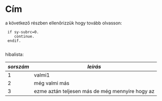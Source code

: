 
# Cím


a következő részben ellenőrizzük hogy tovább olvasson:
```forrás
 if sy-subrc=0.
    continue.
 endif.
 
 ```

hibalista:

*sorszám* | *leírás* |
--------|---------|
1 | valmi1 |
2 | még valmi más |
3 | ezme aztán teljesen más de még mennyire hogy az |
